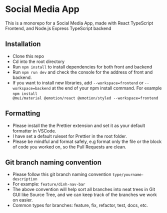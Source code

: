 # Social Media App

This is a monorepo for a Social Media App, made with React TypeScript Frontend, and Node.js Express TypeScript backend

## Installation

- Clone this repo
- Cd into the root directory
- Run <code>npm install</code> to install dependencies for both front and backend
- Run <code>npm run dev</code> and check the console for the address of front and backend.
- If you want to install new libraries, add <code>--workspace=frontend</code> or <code>--workspace=backend</code> at the end of your npm install command. For example <code>npm install @mui/material @emotion/react @emotion/styled --workspace=frontend
  </code>


## Formatting
* Please install the the Prettier extension and set it as your default formatter in VSCode.
* I have set a default ruleset for Prettier in the root folder.
* Please be mindful and format safely, e.g format only the file or the block of code you worked on, so the Pull Requests are clean.

## Git branch naming convention
* Please follow this git branch naming convention <code>type/yourname-description</code>
* For example: <code>feature/dinh-nav-bar</code>
* The above convention will help sort all branches into neat trees in Git GUI like Source Tree, and we can keep track of the branches we work on easier.
* Common types for branches: feature, fix, refactor, test, docs, etc.
